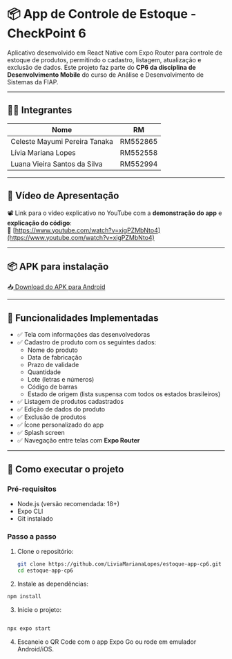 # 📦 App de Controle de Estoque - CheckPoint 6

Aplicativo desenvolvido em React Native com Expo Router para controle de estoque de produtos, permitindo o cadastro, listagem, atualização e exclusão de dados. Este projeto faz parte do **CP6 da disciplina de Desenvolvimento Mobile** do curso de Análise e Desenvolvimento de Sistemas da FIAP.

---

## 👩‍💻 Integrantes

| Nome                             | RM       |
|----------------------------------|----------|
| Celeste Mayumi Pereira Tanaka    | RM552865 |
| Lívia Mariana Lopes              | RM552558 |
| Luana Vieira Santos da Silva     | RM552994 |

---

## 🎥 Vídeo de Apresentação

📽️ Link para o vídeo explicativo no YouTube com a **demonstração do app** e **explicação do código**:  
🔗 [https://www.youtube.com/watch?v=xigPZMbNto4](https://www.youtube.com/watch?v=xigPZMbNto4)


---

## 📦 APK para instalação
 📥[ Download do APK para Android ](https://expo.dev/accounts/liviamarianalopes/projects/estoque-app/builds/5667d991-619b-4799-9b71-e8ab1584a307 )

---

## 🧪 Funcionalidades Implementadas

- ✅ Tela com informações das desenvolvedoras
- ✅ Cadastro de produto com os seguintes dados:
  - Nome do produto
  - Data de fabricação
  - Prazo de validade
  - Quantidade
  - Lote (letras e números)
  - Código de barras
  - Estado de origem (lista suspensa com todos os estados brasileiros)
- ✅ Listagem de produtos cadastrados
- ✅ Edição de dados do produto
- ✅ Exclusão de produtos
- ✅ Ícone personalizado do app
- ✅ Splash screen
- ✅ Navegação entre telas com **Expo Router**

---

## 🚀 Como executar o projeto

### Pré-requisitos

- Node.js (versão recomendada: 18+)
- Expo CLI
- Git instalado

### Passo a passo

1. Clone o repositório:
   
   ```bash
   git clone https://github.com/LiviaMarianaLopes/estoque-app-cp6.git
   cd estoque-app-cp6
   ```
   
3. Instale as dependências:

  ```bash
  npm install
  ```

3. Inicie o projeto:

```bash

npx expo start
```
4. Escaneie o QR Code com o app Expo Go ou rode em emulador Android/iOS.
